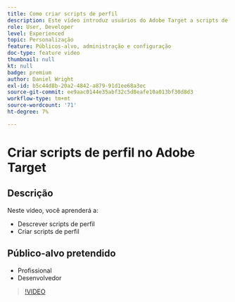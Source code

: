 ```yaml
---
title: Como criar scripts de perfil
description: Este vídeo introduz usuários do Adobe Target a scripts de perfil. Assista a este vídeo se você tiver experiência com o Adobe Target e quiser saber mais sobre as noções básicas de uso de scripts de perfil para executar direcionamento mais especializado ou criar público-alvo.
role: User, Developer
level: Experienced
topic: Personalização
feature: Públicos-alvo, administração e configuração
doc-type: feature video
thumbnail: null
kt: null
badge: premium
author: Daniel Wright
exl-id: b5c44d8b-20a2-4842-a879-91d1ee68a3ec
source-git-commit: ee9aac0144e35abf32c5d8eafe10a013bf30d8d3
workflow-type: tm+mt
source-wordcount: '71'
ht-degree: 7%

---
```


# Criar scripts de perfil no Adobe Target

## Descrição

Neste vídeo, você aprenderá a:

* Descrever scripts de perfil
* Criar scripts de perfil

## Público-alvo pretendido

* Profissional
* Desenvolvedor

>[!VIDEO](https://video.tv.adobe.com/v/17394/?quality=12)
